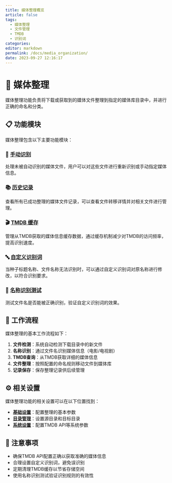 ```yaml
---
title: 媒体整理概览
article: false
tags: 
  - 媒体整理
  - 文件管理
  - TMDB
  - 识别词
categories: 
editor: markdown
permalink: /docs/media_organization/
date: 2023-09-27 12:16:17
---
```


# 📁 媒体整理

媒体整理功能负责将下载或获取到的媒体文件整理到指定的媒体库目录中，并进行正确的命名和分类。

## 📋 功能模块

媒体整理包含以下主要功能模块：

### 🎯 [手动识别](/docs/media_organization/manual_identification/)
处理未被自动识别的媒体文件，用户可以对这些文件进行重新识别或手动指定媒体信息。

### 📚 [历史记录](/docs/media_organization/history/)
查看所有已成功整理的媒体文件记录，可以查看文件转移详情并对相关文件进行管理。

### 🎬 [TMDB 缓存](/docs/media_organization/tmdb_cache/)
管理从TMDB获取的媒体信息缓存数据，通过缓存机制减少对TMDB的访问频率，提高识别速度。

### 🔤 [自定义识别词](/docs/media_organization/custom_identification_words/)
当种子标题名称、文件名称无法识别时，可以通过自定义识别词对原名称进行修改，以符合识别要求。

### 🧪 [名称识别测试](/docs/media_organization/name_recognition_test/)
测试文件名是否能被正确识别，验证自定义识别词的效果。

## 🔄 工作流程

媒体整理的基本工作流程如下：

1. **文件检测**：系统自动检测下载目录中的新文件
2. **名称识别**：通过文件名识别媒体信息（电影/电视剧）
3. **TMDB查询**：从TMDB获取详细的媒体信息
4. **文件整理**：按照配置的命名规则移动文件到媒体库
5. **记录保存**：保存整理记录供后续管理

## ⚙️ 相关设置

媒体整理功能的相关设置可以在以下位置找到：

- **[基础设置](/docs/setting/base/)**：配置整理的基本参数
- **[目录管理](/docs/directory_management/directory_management/)**：设置源目录和目标目录
- **[系统设置](/docs/system_settings/)**：配置TMDB API等系统参数

## 📝 注意事项

- 确保TMDB API配置正确以获取准确的媒体信息
- 合理设置自定义识别词，避免误识别
- 定期清理TMDB缓存以节省存储空间
- 使用名称识别测试验证识别规则的有效性